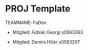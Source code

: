 # PROJ Template

TEAMNAME: FaDen


* Mitglied: *Fa*bian Georgi s0563263

* Mitglied: *Den*nis Hiller s0563207




